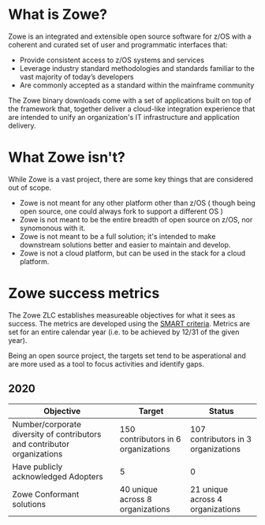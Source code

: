 # What is Zowe?

Zowe is an integrated and extensible open source software for z/OS with a coherent and curated set of user and programmatic interfaces that:

- Provide consistent access to z/OS systems and services
- Leverage industry standard methodologies and standards familiar to the vast majority of today’s developers
- Are commonly accepted as a standard within the mainframe community

The Zowe binary downloads come with a set of applications built on top of the framework that, together deliver a cloud-like integration experience that are intended to unify an organization's IT infrastructure and application delivery.

# What Zowe isn't?

While Zowe is a vast project, there are some key things that are considered out of scope.

- Zowe is not meant for any other platform other than z/OS ( though being open source, one could always fork to support a different OS )
- Zowe is not meant to be the entire breadth of open source on z/OS, nor synomonous with it.
- Zowe is not meant to be a full solution; it's intended to make downstream solutions better and easier to maintain and develop.
- Zowe is not a cloud platform, but can be used in the stack for a cloud platform.

# Zowe success metrics

The Zowe ZLC establishes measureable objectives for what it sees as success. The metrics are developed using the [SMART criteria](https://en.wikipedia.org/wiki/SMART_criteria). Metrics are set for an entire calendar year (i.e. to be achieved by 12/31 of the given year).

Being an open source project, the targets set tend to be asperational and are more used as a tool to focus activities and identify gaps.

## 2020

| Objective | Target | Status |
| --------- | ------ | ------ |
| Number/corporate diversity of contributors and contributor organizations | 150 contributors in 6 organizations | 107 contributors in 3 organizations |
| Have publicly acknowledged Adopters | 5 | 0 |
| Zowe Conformant solutions | 40 unique across 8 organizations | 21 unique across 4 organizations |
